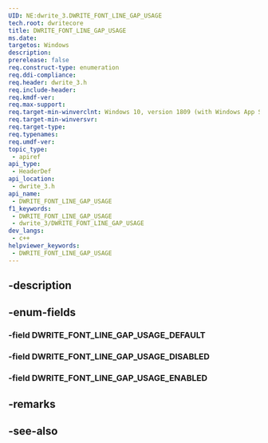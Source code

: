 ```yaml
---
UID: NE:dwrite_3.DWRITE_FONT_LINE_GAP_USAGE
tech.root: dwritecore
title: DWRITE_FONT_LINE_GAP_USAGE
ms.date: 
targetos: Windows
description: 
prerelease: false
req.construct-type: enumeration
req.ddi-compliance: 
req.header: dwrite_3.h
req.include-header: 
req.kmdf-ver: 
req.max-support: 
req.target-min-winverclnt: Windows 10, version 1809 (with Windows App SDK 0.5 or later)
req.target-min-winversvr: 
req.target-type: 
req.typenames: 
req.umdf-ver: 
topic_type:
 - apiref
api_type:
 - HeaderDef
api_location:
 - dwrite_3.h
api_name:
 - DWRITE_FONT_LINE_GAP_USAGE
f1_keywords:
 - DWRITE_FONT_LINE_GAP_USAGE
 - dwrite_3/DWRITE_FONT_LINE_GAP_USAGE
dev_langs:
 - c++
helpviewer_keywords:
 - DWRITE_FONT_LINE_GAP_USAGE
---
```


## -description

## -enum-fields

### -field DWRITE_FONT_LINE_GAP_USAGE_DEFAULT

### -field DWRITE_FONT_LINE_GAP_USAGE_DISABLED

### -field DWRITE_FONT_LINE_GAP_USAGE_ENABLED

## -remarks

## -see-also

